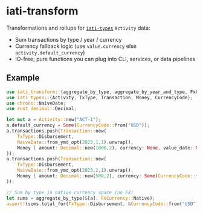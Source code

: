 # iati-transform

Transformations and rollups for [`iati-types`](https://crates.io/crates/iati-types) `Activity` data:

- Sum transactions by type / year / currency
- Currency fallback logic (use `value.currency` else `activity.default_currency`)
- IO-free; pure functions you can plug into CLI, services, or data pipelines

## Example

```rust
use iati_transform::{aggregate_by_type, aggregate_by_year_and_type, FxCurrency};
use iati_types::{Activity, TxType, Transaction, Money, CurrencyCode};
use chrono::NaiveDate;
use rust_decimal::Decimal;

let mut a = Activity::new("ACT-1");
a.default_currency = Some(CurrencyCode::from("USD"));
a.transactions.push(Transaction::new(
    TxType::Disbursement,
    NaiveDate::from_ymd_opt(2023,1,1).unwrap(),
    Money { amount: Decimal::new(1000,2), currency: None, value_date: None }
));
a.transactions.push(Transaction::new(
    TxType::Disbursement,
    NaiveDate::from_ymd_opt(2023,2,1).unwrap(),
    Money { amount: Decimal::new(500,2), currency: Some(CurrencyCode::from("EUR")), value_date: None }
));

// Sum by type in native currency space (no FX)
let sums = aggregate_by_type(&[a], FxCurrency::Native);
assert!(sums.total_for(TxType::Disbursement, &CurrencyCode::from("USD")).is_some());
